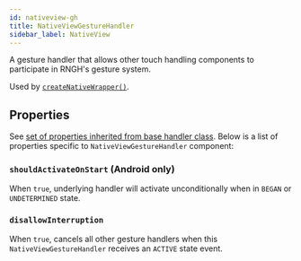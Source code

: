 ```yaml
---
id: nativeview-gh
title: NativeViewGestureHandler
sidebar_label: NativeView
---
```


A gesture handler that allows other touch handling components to participate in
RNGH's gesture system.

Used by [`createNativeWrapper()`](create-native-wrapper.md).

## Properties

See [set of properties inherited from base handler class](common-gh.md#properties). Below is a list of properties specific to `NativeViewGestureHandler` component:

### `shouldActivateOnStart` (**Android only**)

When `true`, underlying handler will activate unconditionally when in `BEGAN` or `UNDETERMINED` state.

### `disallowInterruption`

When `true`, cancels all other gesture handlers when this `NativeViewGestureHandler` receives an `ACTIVE` state event.
